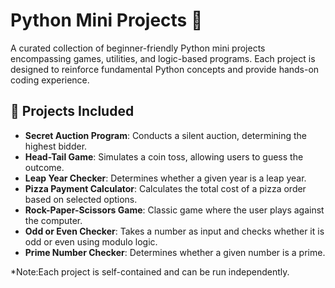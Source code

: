 # Python Mini Projects 🐍

A curated collection of beginner-friendly Python mini projects encompassing games, utilities, and logic-based programs. Each project is designed to reinforce fundamental Python concepts and provide hands-on coding experience.

## 📁 Projects Included

- **Secret Auction Program**: Conducts a silent auction, determining the highest bidder.
- **Head-Tail Game**: Simulates a coin toss, allowing users to guess the outcome.
- **Leap Year Checker**: Determines whether a given year is a leap year.
- **Pizza Payment Calculator**: Calculates the total cost of a pizza order based on selected options.
- **Rock-Paper-Scissors Game**: Classic game where the user plays against the computer.
- **Odd or Even Checker**: Takes a number as input and checks whether it is odd or even using modulo logic.
- **Prime Number Checker**: Determines whether a given number is a prime.

*Note:Each project is self-contained and can be run independently.
